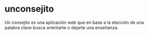 # unconsejito
Un consejito es una aplicación web que en base a la elección de una palabra clave busca orientarte o dejarte una enseñanza.
